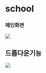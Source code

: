 # school

### 메인화면

<img src="https://user-images.githubusercontent.com/96267331/169688169-ed319b5e-fd82-4024-9deb-bdd4f81a0d02.PNG"></img>

## 드롭다운기능

<img src="https://user-images.githubusercontent.com/96267331/169688160-9d847a45-e0dd-404f-a975-fa4edf406779.PNG"></img>

